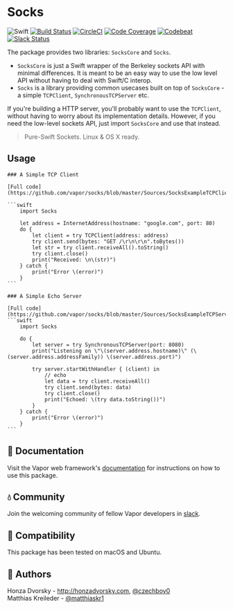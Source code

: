 # Socks

![Swift](http://img.shields.io/badge/swift-3.0-brightgreen.svg)
[![Build Status](https://travis-ci.org/vapor/core.svg?branch=master)](https://travis-ci.org/vapor/socks)
[![CircleCI](https://circleci.com/gh/vapor/core.svg?style=shield)](https://circleci.com/gh/vapor/socks)
[![Code Coverage](https://codecov.io/gh/vapor/core/branch/master/graph/badge.svg)](https://codecov.io/gh/vapor/socks)
[![Codebeat](https://codebeat.co/badges/a793ad97-47e3-40d9-82cf-2aafc516ef4e)](https://codebeat.co/projects/github-com-vapor-socks)
[![Slack Status](http://vapor.team/badge.svg)](http://vapor.team)

The package provides two libraries: `SocksCore` and `Socks`.
- `SocksCore` is just a Swift wrapper of the Berkeley sockets API with minimal differences. It is meant to be an easy way to use the low level API without having to deal with Swift/C interop.
- `Socks` is a library providing common usecases built on top of `SocksCore` - a simple `TCPClient`, `SynchronousTCPServer` etc.

If you're building a HTTP server, you'll probably want to use the `TCPClient`, without having to worry about its implementation details. However, if you need the low-level sockets API, just import `SocksCore` and use that instead.

> Pure-Swift Sockets. Linux & OS X ready.

## Usage
	
	### A Simple TCP Client

	[Full code](https://github.com/vapor/socks/blob/master/Sources/SocksExampleTCPClient/main.swift)

	```swift
		import Socks

		let address = InternetAddress(hostname: "google.com", port: 80)
		do {
		    let client = try TCPClient(address: address)
		    try client.send(bytes: "GET /\r\n\r\n".toBytes())
		    let str = try client.receiveAll().toString()
		    try client.close()
		    print("Received: \n\(str)")
		} catch {
		    print("Error \(error)")
		}
	```

	### A Simple Echo Server
	
	[Full code](https://github.com/vapor/socks/blob/master/Sources/SocksExampleTCPServer/main.swift)
	```swift
	    import Socks

		do {
		    let server = try SynchronousTCPServer(port: 8080)
		    print("Listening on \"\(server.address.hostname)\" (\(server.address.addressFamily)) \(server.address.port)")
		    
		    try server.startWithHandler { (client) in
		        // echo
		        let data = try client.receiveAll()
		        try client.send(bytes: data)
		        try client.close()
		        print("Echoed: \(try data.toString())")
		    }
		} catch {
		    print("Error \(error)")
		}
	```

## 📖 Documentation

Visit the Vapor web framework's [documentation](http://docs.vapor.codes) for instructions on how to use this package.

## 💧 Community

Join the welcoming community of fellow Vapor developers in [slack](http://vapor.team).

## 🔧 Compatibility

This package has been tested on macOS and Ubuntu.

## 👥 Authors

Honza Dvorsky - http://honzadvorsky.com, [@czechboy0](http://twitter.com/czechboy0)  
Matthias Kreileder - [@matthiaskr1](https://twitter.com/matthiaskr1)
